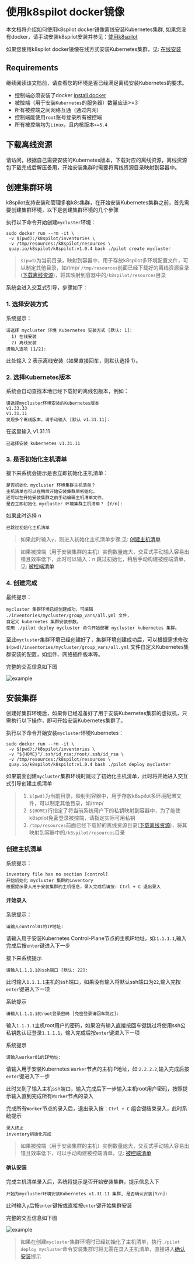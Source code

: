 # 使用k8spilot docker镜像
本文档将介绍如何使用k8spilot docker镜像离线安装Kubernetes集群, 如果您没有docker，请手动安装k8spilot安装并参见：[使用k8spilot](getting-started-online.md)

如果您使用k8spilot docker镜像在线方式安装Kubernetes集群，见: [在线安装](getting-started-docker-online.md)

## Requirements
继续阅读该文档前，请查看您的环境是否已经满足离线安装Kubernetes的要求。

+ 控制端必须安装了docker [install docker](https://docs.docker.com/engine/install/)
+ 被控端（用于安装`Kubernetes`的服务器）数量应该>=3
+ 所有被控端之间网络互通（通过内网）
+ 控制端能使用`root`账号登录所有被控端
+ 所有被控端均为`Linux`，且内核版本`>=5.4`

## 下载离线资源
请访问[]()，根据自己需要安装的Kubernetes版本，下载对应的离线资源，离线资源包下载完成后解压备用，开始安装集群时需要将离线资源目录映射到容器中。

## 创建集群环境
k8spilot支持安装和管理多套k8s集群，在开始安装Kubernetes集群之前，首先需要创建集群环境，以下是创建集群环境的几个步骤

执行以下命令开始创建`mycluster`环境：
```shell
sudo docker run --rm -it \
 -v $(pwd):/k8spilot/inventories \
 -v /tmp/resources:/k8spilot/resources \
 quay.io/k8spilot/k8spilot:v1.0.4 bash ./pilot create mycluster
```
>`$(pwd)`为当前目录，映射到容器中，用于存放k8spilot多环境配置文件，可以制定其他目录，如/tmp/
>`/tmp/resources`前面已经下载好的离线资源目录([下载离线资源](#下载离线资源))，将其映射到容器中的`/k8spilot/resources`目录

系统会进入交互式引导，步骤如下：

### 1. 选择安装方式

系统提示：
```shell
请选择 mycluster 环境 Kubernetes 安装方式 [默认: 1]:
  1) 在线安装
  2) 离线安装
请输入选项 [1/2]:
```
此处输入 2 表示离线安装（如果直接回车，则默认选择 1）。

### 2. 选择Kubernetes版本
系统会自动查找本地已经下载好的离线包版本，例如：
```shell
请选择mycluster环境安装的Kubernetes版本
v1.33.33
v1.31.11
发现多个离线版本，请手动输入 [默认 v1.31.11]:
```
在这里输入 v1.31.11
```
已选择安装 kubernetes v1.31.11
```

### 3. 是否初始化主机清单
接下来系统会提示是否立即初始化主机清单：
```
是否初始化 mycluster 环境集群主机清单？
主机清单也可以在稍后开始安装集群后初始化，
还可以在开始安装集群之前手动编辑主机清单文件。
是否立即初始化 mycluster 环境集群主机清单？ [Y/n]:
```
如果此时选择 n
```
已跳过初始化主机清单
```
>如果此时输入`y`，则进入初始化主机清单步骤,见: [创建主机清单](#创建主机清单)

>如果被控端（用于安装集群的主机）实例数量庞大，交互式手动输入容易出错且效率低下，此时可以输入：n 跳过初始化，稍后手动构建被控端清单，见: [被控端清单](inventory.md)

### 4. 创建完成
最终提示：
```shell
mycluster 集群环境已经创建成功，可编辑 ./inventories/mycluster/group_vars/all.yml 文件，
自定义 kubernetes 集群安装参数。
使用 ./pilot deploy mycluster 命令开始部署 mycluster kubernetes 集群。
```
至此`mycluster`集群环境已经创建好了，集群环境创建成功后，可以根据需求修改 `$(pwd)/inventories/mycluster/group_vars/all.yml` 文件自定义Kubernetes集群安装的配置，如组件、网络插件版本等。

完整的交互信息如下图

![example](/docs/images/offline_create.png)


## 安装集群
创建好集群环境后，如果你已经准备好了用于安装Kubernetes集群的虚拟机，只需执行以下操作，即可开始安装Kubernetes集群了。

执行以下命令开始安装`mycluster`环境Kubernetes：
```shell
sudo docker run --rm -it \
 -v $(pwd):/k8spilot/inventories \
 -v "${HOME}"/.ssh/id_rsa:/root/.ssh/id_rsa \
 -v /tmp/resources:/k8spilot/resources \
 quay.io/k8spilot/k8spilot:v1.0.4 bash ./pilot deploy mycluster
```

如果前面创建`mycluster`集群环境时跳过了初始化主机清单，此时将开始进入交互式引导创建主机清单
>1. `$(pwd)`为当前目录，映射到容器中，用于存放k8spilot多环境配置文件，可以制定其他目录，如/tmp/
>2. `${HOME}`行指定了将当前系统用户下的私钥映射到容器中，为了能使k8spilot免密登录被控端，请指定实际可用私钥
>3. `/tmp/resources`前面已经下载好的离线资源目录([下载离线资源](#下载离线资源))，将其映射到容器中的`/k8spilot/resources`目录

### 创建主机清单
系统提示：
```info
inventory file has no section [control]
开始初始化 mycluster 集群的inventory
根据提示录入用于安装集群的主机信息，录入完成后请按: Ctrl + C 退出录入
```

#### 开始录入
系统提示：
```shell
请输入control01的IP地址:
```
请输入用于安装Kubernetes Control-Plane节点的主机IP地址，如:`1.1.1.1`,输入完成后按`enter`键进入下一步

接下来系统提示
```shell
请输入1.1.1.1的ssh端口 [默认: 22]:
```
此时输入`1.1.1.1`主机的ssh端口，如果没有输入将默认ssh端口为`22`,输入完按`enter`键进入下一项

系统提示
```shell
请输入1.1.1.1的root登录密码 [免密登录请回车跳过]:
```
输入`1.1.1.1`主机root用户的密码，如果没有输入直接按回车键跳过将使用ssh公私钥匙认证登录`1.1.1.1`，输入完成后按`enter`键进入下一项

系统提示
```shell
请输入worker01的IP地址:
```
请输入用于安装Kubernetes `Worker`节点的主机IP地址，如:`2.2.2.2`,输入完成后按`enter`键进入下一步

此时又到了输入主机ssh端口，输入完成后下一步输入主机root用户密码，按照提示输入直到完成所有`Worker`节点的录入

完成所有`Worker`节点的录入后，退出录入按：`Ctrl + C` 组合键结束录入，此时系统提示
```shell
录入终止
inventory初始化完成
```
>如果被控端（用于安装集群的主机）实例数量庞大，交互式手动输入容易出错且效率低下，可以手动构建被控端清单，见: [被控端清单](inventory.md)

#### 确认安装
完成主机清单录入后，系统将提示是否开始安装集群，提示信息入下
```shell
开始为mycluster环境安装Kubernetes v1.31.11 集群, 是否确认安装[Y/n]:
```
此时输入`y`后按`enter`键按或直接按`enter`键开始集群安装

完整的交互信息如下图

![example](/docs/images/online_deploy.png)

>如果在创建`mycluster`集群环境时已经初始化了主机清单，执行`./pilot deploy mycluster`命令安装集群时将无需在录入主机清单，直接进入[确认安装](#确认安装)提示